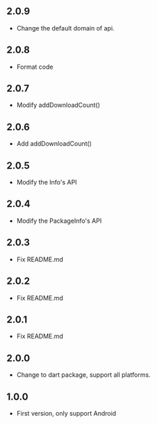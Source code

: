 ## 2.0.9

* Change the default domain of api.

## 2.0.8

* Format code

## 2.0.7

* Modify addDownloadCount()

## 2.0.6

* Add addDownloadCount()

## 2.0.5

* Modify the Info's API

## 2.0.4

* Modify the PackageInfo's API

## 2.0.3

* Fix README.md

## 2.0.2

* Fix README.md

## 2.0.1

* Fix README.md

## 2.0.0

* Change to dart package, support all platforms.

## 1.0.0

* First version, only support Android
